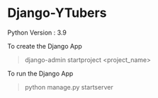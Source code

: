 # Django-YTubers

Python Version : 3.9

To create the Django App
>django-admin startproject <project_name>

To run the Django App
>python manage.py startserver

